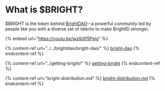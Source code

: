 # What is $BRIGHT?

$BRIGHT is the token behind [BrightDAO](../../brightdao/bright-dao/)--a powerful community led by people like you with a diverse set of talents to make BrightID stronger.

{% embed url="https://youtu.be/wzlbXf5Peig" %}



{% content-ref url="../../brightdao/bright-dao/" %}
[bright-dao](../../brightdao/bright-dao/)
{% endcontent-ref %}

{% content-ref url="../getting-bright/" %}
[getting-bright](../getting-bright/)
{% endcontent-ref %}

{% content-ref url="bright-distribution.md" %}
[bright-distribution.md](bright-distribution.md)
{% endcontent-ref %}

